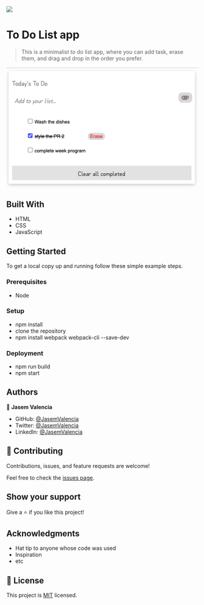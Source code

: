 ![](https://img.shields.io/badge/Microverse-blueviolet)

# To Do List app

> This is a minimalist to do list app, where you can add task, erase them, and drag and drop in the order you prefer.

![screenshot](./app_screenshot.png)


## Built With

- HTML
- CSS
- JavaScript



## Getting Started


To get a local copy up and running follow these simple example steps.

### Prerequisites
- Node

### Setup
- npm install
- clone the repository
- npm install webpack webpack-cli --save-dev

### Deployment
- npm run build
- npm start 

## Authors

👤 **Jasem Valencia**

- GitHub: [@JasemValencia](https://github.com/JasemDuncan)
- Twitter: [@JasemValencia](https://twitter.com/JasemValencia)
- LinkedIn: [@JasemValencia](https://www.linkedin.com/in/jasem-duncan-valencia/)

## 🤝 Contributing

Contributions, issues, and feature requests are welcome!

Feel free to check the [issues page](../../issues/).

## Show your support

Give a ⭐️ if you like this project!

## Acknowledgments

- Hat tip to anyone whose code was used
- Inspiration
- etc

## 📝 License

This project is [MIT](./MIT.md) licensed.

